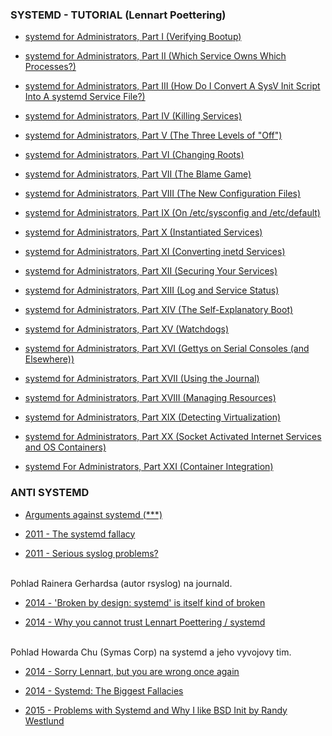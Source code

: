 ### SYSTEMD - TUTORIAL (Lennart Poettering)


- [systemd for Administrators, Part I (Verifying Bootup)](http://0pointer.de/blog/projects/systemd-for-admins-1.html)

- [systemd for Administrators, Part II (Which Service Owns Which Processes?)](http://0pointer.de/blog/projects/systemd-for-admins-2.html)

- [systemd for Administrators, Part III (How Do I Convert A SysV Init Script Into A systemd Service File?)](http://0pointer.de/blog/projects/systemd-for-admins-3.html)

- [systemd for Administrators, Part IV (Killing Services)](http://0pointer.de/blog/projects/systemd-for-admins-4.html)

- [systemd for Administrators, Part V (The Three Levels of "Off")](http://0pointer.de/blog/projects/three-levels-of-off.html)

- [systemd for Administrators, Part VI (Changing Roots)](http://0pointer.de/blog/projects/changing-roots)

- [systemd for Administrators, Part VII (The Blame Game)](http://0pointer.de/blog/projects/blame-game.html)

- [systemd for Administrators, Part VIII (The New Configuration Files)](http://0pointer.net/blog/projects/the-new-configuration-files.html)

- [systemd for Administrators, Part IX (On /etc/sysconfig and /etc/default)](http://0pointer.net/blog/projects/on-etc-sysinit.html)

- [systemd for Administrators, Part X (Instantiated Services)](http://0pointer.net/blog/projects/instances.html)

- [systemd for Administrators, Part XI (Converting inetd Services)](http://0pointer.net/blog/projects/inetd.html)

- [systemd for Administrators, Part XII (Securing Your Services)](http://0pointer.net/blog/projects/security.html)

- [systemd for Administrators, Part XIII (Log and Service Status)](http://0pointer.net/blog/projects/systemctl-journal.html)

- [systemd for Administrators, Part XIV (The Self-Explanatory Boot)](http://0pointer.net/blog/projects/self-documented-boot.html)

- [systemd for Administrators, Part XV (Watchdogs)](http://0pointer.net/blog/projects/watchdog.html)

- [systemd for Administrators, Part XVI (Gettys on Serial Consoles (and Elsewhere))](http://0pointer.net/blog/projects/serial-console.html)

- [systemd for Administrators, Part XVII (Using the Journal)](http://0pointer.net/blog/projects/journalctl.html)

- [systemd for Administrators, Part XVIII (Managing Resources)](http://0pointer.net/blog/projects/resources.html)

- [systemd for Administrators, Part XIX (Detecting Virtualization)](http://0pointer.net/blog/projects/detect-virt.html)

- [systemd for Administrators, Part XX (Socket Activated Internet Services and OS Containers)](http://0pointer.net/blog/projects/socket-activated-containers.html)

- [systemd For Administrators, Part XXI (Container Integration)](http://0pointer.net/blog/systemd-for-administrators-part-xxi.html)


### ANTI SYSTEMD

- [Arguments against systemd (***)](http://without-systemd.org/wiki/index.php/Arguments_against_systemd)

- [2011 - The systemd fallacy](https://monolight.cc/2011/05/the-systemd-fallacy/)

- [2011 - Serious syslog problems?](http://blog.gerhards.net/2011/11/serious-syslog-problems.html)
<br>
Pohlad Rainera Gerhardsa (autor rsyslog) na journald.

- [2014 - 'Broken by design: systemd' is itself kind of broken](https://utcc.utoronto.ca/~cks/space/blog/linux/SystemdAndBrokenByDesign)

- [2014 - Why you cannot trust Lennart Poettering / systemd](https://www.linkedin.com/pulse/20140924071300-170035-why-you-cannot-trust-lennart-poettering-systemd)
<br>
Pohlad Howarda Chu (Symas Corp) na systemd a jeho vyvojovy tim.

- [2014 - Sorry Lennart, but you are wrong once again](https://felipec.wordpress.com/2014/10/07/sorry-lennart-but-you-are-wrong-once-again/)

- [2014 - Systemd: The Biggest Fallacies](http://judecnelson.blogspot.sk/2014/09/systemd-biggest-fallacies.html)

- [2015 - Problems with Systemd and Why I like BSD Init by Randy Westlund](https://bsdmag.org/randy_w_3/)
